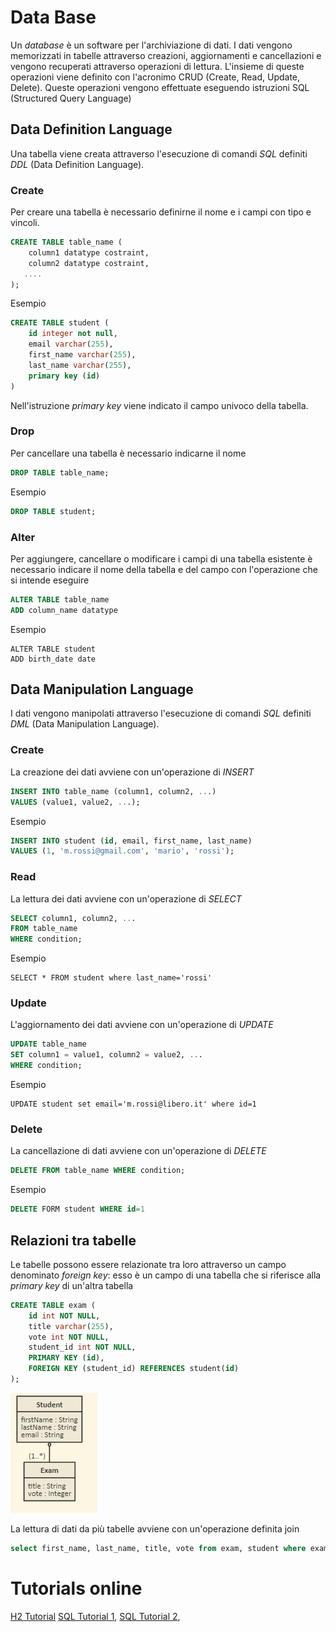 # Data Base
Un _database_ è un software per l'archiviazione di dati.
I dati vengono memorizzati in tabelle attraverso creazioni, aggiornamenti e cancellazioni e vengono recuperati attraverso operazioni di lettura.
L'insieme di queste operazioni viene definito con l'acronimo CRUD (Create, Read, Update, Delete).
Queste operazioni vengono effettuate eseguendo istruzioni SQL (Structured Query Language)

## Data Definition Language
Una tabella viene creata attraverso l'esecuzione di comandi _SQL_ definiti _DDL_ (Data Definition Language).

### Create 
Per creare una tabella è necessario definirne il nome e i campi con tipo e vincoli.
 
~~~sql
CREATE TABLE table_name (
    column1 datatype costraint,
    column2 datatype costraint,
   ....
);
~~~

Esempio

~~~sql
CREATE TABLE student (
    id integer not null, 
    email varchar(255), 
    first_name varchar(255), 
    last_name varchar(255), 
    primary key (id)
)
~~~

Nell'istruzione _primary key_ viene indicato il campo univoco della tabella.

### Drop
Per cancellare una tabella è necessario indicarne il nome

~~~sql
DROP TABLE table_name; 
~~~

Esempio

~~~sql
DROP TABLE student; 
~~~

### Alter
Per aggiungere, cancellare o modificare i campi di una tabella esistente è necessario indicare il nome della tabella e del campo con l'operazione che si intende eseguire

~~~sql
ALTER TABLE table_name
ADD column_name datatype
~~~

Esempio

~~~
ALTER TABLE student
ADD birth_date date
~~~

 
## Data Manipulation Language
I dati vengono manipolati attraverso l'esecuzione di comandi _SQL_ definiti _DML_ (Data Manipulation Language).

### Create
La creazione dei dati avviene con un'operazione di _INSERT_

~~~sql
INSERT INTO table_name (column1, column2, ...)
VALUES (value1, value2, ...);
~~~

Esempio

~~~sql
INSERT INTO student (id, email, first_name, last_name)
VALUES (1, 'm.rossi@gmail.com', 'mario', 'rossi');
~~~

### Read
La lettura dei dati avviene con un'operazione di _SELECT_

~~~sql
SELECT column1, column2, ...
FROM table_name
WHERE condition;
~~~

Esempio

~~~
SELECT * FROM student where last_name='rossi'
~~~

### Update
L'aggiornamento dei dati avviene con un'operazione di _UPDATE_

~~~sql
UPDATE table_name
SET column1 = value1, column2 = value2, ...
WHERE condition;
~~~

Esempio

~~~
UPDATE student set email='m.rossi@libero.it' where id=1
~~~

### Delete
La cancellazione di dati avviene con un'operazione di _DELETE_

~~~sql
DELETE FROM table_name WHERE condition;
~~~

Esempio

~~~sql
DELETE FORM student WHERE id=1
~~~
    
## Relazioni tra tabelle
Le tabelle possono essere relazionate tra loro attraverso un campo denominato _foreign key_: esso è un campo di una tabella che si riferisce alla _primary key_ di un'altra tabella

~~~sql
CREATE TABLE exam (
    id int NOT NULL,
    title varchar(255),
    vote int NOT NULL,
    student_id int NOT NULL,
    PRIMARY KEY (id),
    FOREIGN KEY (student_id) REFERENCES student(id)
);
~~~

![One to Many relationship](OneToMany.png)

La lettura di dati da più tabelle avviene con un'operazione definita join

~~~sql
select first_name, last_name, title, vote from exam, student where exam.student_id = student.id
~~~  

# Tutorials online

[H2 Tutorial](https://h2database.com/html/main.html)
[SQL Tutorial 1](https://www.w3schools.com/sql/),
[SQL Tutorial 2](https://www.javatpoint.com/dbms-tutorial),
